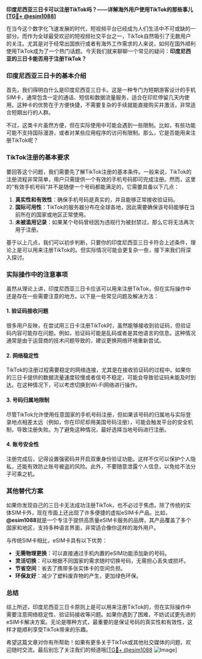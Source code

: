 **印度尼西亚三日卡可以注册TikTok吗？——详解海外用户使用TikTok的那些事儿[[TG💪+ @esim1088](https://t.me/s/esim1088)]**

在当今这个数字化飞速发展的时代，短视频平台已经成为人们生活中不可或缺的一部分。而作为全球最受欢迎的短视频社交平台之一，TikTok自然吸引了无数用户的关注。尤其是对于经常出国旅行或者有海外工作需求的人来说，如何在国外顺利使用TikTok成为了一个热门话题。今天我们就来聊聊一个常见的疑问：**印度尼西亚的三日卡能否用于注册TikTok？**

### 印度尼西亚三日卡的基本介绍

首先，我们得明白什么是印度尼西亚三日卡。这是一种专门为短期游客设计的手机SIM卡，通常包含一定的通话、短信和数据流量服务，适合在印尼停留几天内使用。这种卡的优势在于方便快捷，不需要复杂的手续就能直接购买并激活，非常适合短期出行的人群。

不过，这类卡片虽然方便，但在实际使用中可能会遇到一些限制。比如，有些功能可能不支持国际漫游，或者对某些应用程序的访问有限制。那么，它是否能用来注册TikTok呢？

### TikTok注册的基本要求

要回答这个问题，我们需要先了解TikTok注册的基本条件。一般来说，TikTok的注册流程非常简单，用户只需提供一个有效的手机号码即可完成注册。然而，这里的“有效手机号码”并不是随便一个号码都能满足的，它需要具备以下几点：

1. **真实性和有效性**：确保手机号码是真实的，并且能够正常接收验证码。
2. **国际可用性**：TikTok的服务器分布在全球各地，因此需要确保该号码能够在当前所在的国家或地区正常使用。
3. **未被滥用记录**：如果某个号码曾经因为违规行为被封禁过，那么它将无法再次用于注册。

基于以上几点，我们可以初步判断，只要你的印度尼西亚三日卡符合上述条件，理论上是可以用来注册TikTok的。但实际情况可能会更复杂一些，接下来我们将深入探讨。

### 实际操作中的注意事项

虽然从理论上讲，印度尼西亚三日卡应该可以用来注册TikTok，但在实际操作中还是存在一些需要注意的地方。以下是一些常见问题及解决方法：

#### 1. 验证码接收问题
很多用户反映，在尝试用三日卡注册TikTok时，虽然能够接收到验证码，但验证码内容可能存在问题。例如，验证码可能是乱码或者是其他语言的信息。这种情况通常是由于运营商的技术问题导致的，建议更换网络环境重新尝试。

#### 2. 网络稳定性
TikTok的注册过程需要稳定的网络连接，尤其是在接收验证码的过程中。如果你的三日卡提供的数据流量速度较慢或者信号不稳定，可能会导致验证码未能及时到达。在这种情况下，可以考虑切换到Wi-Fi网络进行操作。

#### 3. 号码归属地限制
尽管TikTok允许使用任意国家的手机号码注册，但如果该号码的归属地与实际登录地点相差太远（例如，你在印尼却用美国号码注册），可能会触发平台的安全机制，导致注册失败。为了避免这种情况，最好选择当地号码进行注册。

#### 4. 账号安全性
注册完成后，记得设置强密码并开启双重身份验证功能。这样不仅可以保护个人隐私，还能有效防止账号被盗的风险。此外，不要随意泄露个人信息，以免给不法分子可乘之机。

### 其他替代方案

如果你发现自己的三日卡无法成功注册TikTok，也不必过于焦虑。除了传统的实体SIM卡外，现在市面上还出现了许多便捷的虚拟eSIM卡产品。比如，**@esim1088**就是一个专注于提供高质量eSIM卡服务的品牌，其产品覆盖了多个国家和地区，支持多种语言界面，非常适合像你这样的海外用户。

与传统SIM卡相比，eSIM卡具有以下优势：
- **无需物理更换**：可以直接通过手机内置的eSIM功能添加新的号码。
- **灵活切换**：可以根据不同国家的需求随时切换号码，无需担心丢失或损坏。
- **节省空间**：省去了携带多张实体卡的空间负担。
- **环保友好**：减少了塑料废弃物的产生，更加绿色环保。

### 总结

综上所述，印度尼西亚三日卡原则上是可以用来注册TikTok的，但在实际操作中需要注意网络稳定性、验证码接收等问题。如果你遇到了困难，不妨试试更先进的eSIM卡解决方案。无论是哪种方式，最重要的是保证号码的真实性和有效性，这样才能顺利享受TikTok带来的乐趣。

希望这篇文章对你有所帮助！如果有更多关于TikTok或其他社交媒体的问题，欢迎随时交流。最后别忘了关注我们的频道哦[[TG💪+ @esim1088](https://t.me/s/esim1088) ![Image](https://i.postimg.cc/4NQfJmqS/Snipaste-2025-05-13-00-14-12.png)]